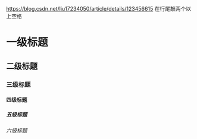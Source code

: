 https://blog.csdn.net/liu17234050/article/details/123456615
在行尾敲两个以上空格

# 一级标题
## 二级标题
### 三级标题
#### 四级标题
##### 五级标题
###### 六级标题
